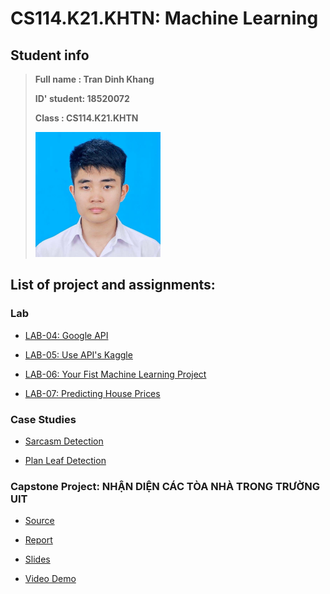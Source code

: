# CS114.K21.KHTN: Machine Learning

## Student info
> **Full name  : Tran Dinh Khang**
>
> **ID' student: 18520072**
>
> **Class      : CS114.K21.KHTN**
>
> <img src=18520072.27-04-2020.jpg width=200 height=200/>

## List of project and assignments:

### Lab
- [LAB-04: Google API](CS114_CloudVisionAPI_Demo_18520072.ipynb)

- [LAB-05: Use API's Kaggle](Copy_of_Kaggle_API.ipynb)

- [LAB-06: Your Fist Machine Learning Project](Lab06_Your_First_Machine_Learning_Project.ipynb)

- [LAB-07: Predicting House Prices](18520072_LAB7.ipynb)

### Case Studies

- [Sarcasm Detection](https://github.com/KhangTran2503/CS114.K21.KHTN/tree/master/%5BCase%20Study%5D%20News%20Headlines%20Dataset%20For%20Sarcasm%20Detection%20(1))

- [Plan Leaf Detection](https://github.com/KhangTran2503/CS114.K21.KHTN/tree/master/%5BCase%20Study%5D%20Recognition_Leaf)

### Capstone Project: NHẬN DIỆN CÁC TÒA NHÀ TRONG TRƯỜNG UIT
- [Source](https://github.com/KhangTran2503/CS114.K21.KHTN/tree/master/%5BCapstone%20Study%5D%20New_ML_FinalProject)

- [Report](Report_MachineLearning.pdf)

- [Slides](https://github.com/KhangTran2503/CS114.K21.KHTN/blob/master/KHANG%20CS114.(K21%2BK21.KHTN).FinalPresentation.pdf)

- [Video Demo](https://youtu.be/kwNO6GoIqLM)
